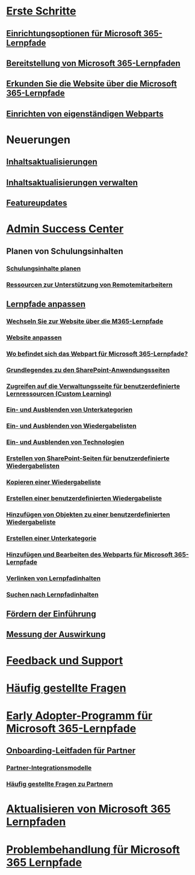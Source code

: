 # [Erste Schritte](index.md)
## [Einrichtungsoptionen für Microsoft 365-Lernpfade](custom_setupoptions.md)
## [Bereitstellung von Microsoft 365-Lernpfaden](custom_provision.md)
## [Erkunden Sie die Website über die Microsoft 365-Lernpfade](custom_exploresite.md)
## [Einrichten von eigenständigen Webparts](custom_manualsetup.md)
# Neuerungen 
## [Inhaltsaktualisierungen](custom_contentupdates.md) 
## [Inhaltsaktualisierungen verwalten](custom_contentupdatesmanage.md)
## [Featureupdates](custom_featureupdates.md)
# [Admin Success Center](custom_successcenter.md)
## Planen von Schulungsinhalten 
### [Schulungsinhalte planen](custom_plancontent.md)
### [Ressourcen zur Unterstützung von Remotemitarbeitern](custom_plancontent_remoteresources.md)
## [Lernpfade anpassen](custom_overview.md)
### [Wechseln Sie zur Website über die M365-Lernpfade](custom_goto.md)
### [Website anpassen](custom_edithelp.md)
### [Wo befindet sich das Webpart für Microsoft 365-Lernpfade?](custom_whereiswebpart.md)
### [Grundlegendes zu den SharePoint-Anwendungsseiten](custom_apppages.md)
### [Zugreifen auf die Verwaltungsseite für benutzerdefinierte Lernressourcen (Custom Learning)](custom_accessadmin.md)
### [Ein- und Ausblenden von Unterkategorien](custom_hideshowsub.md)
### [Ein- und Ausblenden von Wiedergabelisten](custom_hideshowplaylists.md)
### [Ein- und Ausblenden von Technologien](custom_hideshowtech.md)
### [Erstellen von SharePoint-Seiten für benutzerdefinierte Wiedergabelisten](custom_createnewpage.md)
### [Kopieren einer Wiedergabeliste](custom_copyplaylist.md)
### [Erstellen einer benutzerdefinierten Wiedergabeliste](custom_createnewplaylist.md)
### [Hinzufügen von Objekten zu einer benutzerdefinierten Wiedergabeliste](custom_addassets.md)
### [Erstellen einer Unterkategorie](custom_createnewcat.md)
### [Hinzufügen und Bearbeiten des Webparts für Microsoft 365-Lernpfade](custom_addwebpart.md)
### [Verlinken von Lernpfadinhalten](custom_linking.md)
### [Suchen nach Lernpfadinhalten](custom_search.md)
## [Fördern der Einführung](driveadoption.md)
## [Messung der Auswirkung](custom_measureimpact.md)
# [Feedback und Support](feedback.md)
# [Häufig gestellte Fragen](faq.md)
# [Early Adopter-Programm für Microsoft 365-Lernpfade](custom_partnerguide.md)
## [Onboarding-Leitfaden für Partner](custom_partnerguide_getfam.md)
### [Partner-Integrationsmodelle](custom_partnerguide_contint.md) 
### [Häufig gestellte Fragen zu Partnern](custom_partner.md)
# [Aktualisieren von Microsoft 365 Lernpfaden](custom_update.md)
# [Problembehandlung für Microsoft 365 Lernpfade](custom_troubleshooting.md) 
